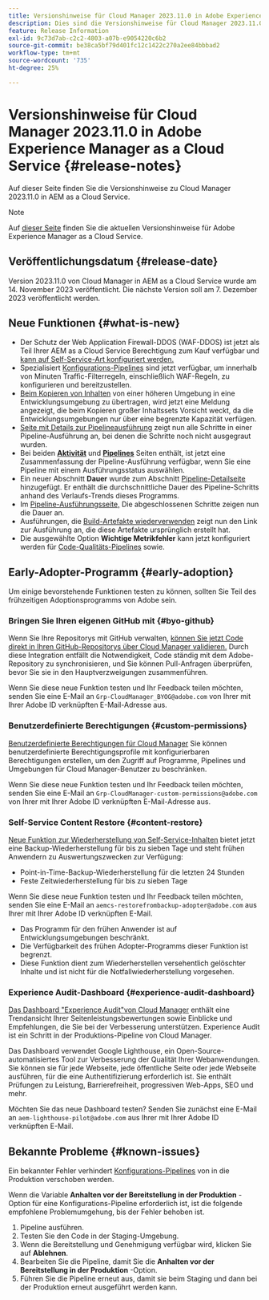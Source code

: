 ```yaml
---
title: Versionshinweise für Cloud Manager 2023.11.0 in Adobe Experience Manager as a Cloud Service
description: Dies sind die Versionshinweise für Cloud Manager 2023.11.0 in AEM as a Cloud Service.
feature: Release Information
exl-id: 9c73d7ab-c2c2-4803-a07b-e9054220c6b2
source-git-commit: be38ca5bf79d401fc12c1422c270a2ee84bbbad2
workflow-type: tm+mt
source-wordcount: '735'
ht-degree: 25%

---
```



# Versionshinweise für Cloud Manager 2023.11.0 in Adobe Experience Manager as a Cloud Service {#release-notes}

Auf dieser Seite finden Sie die Versionshinweise zu Cloud Manager 2023.11.0 in AEM as a Cloud Service.

>[!NOTE]
>
>Auf [dieser Seite](/help/release-notes/release-notes-cloud/release-notes-current.md) finden Sie die aktuellen Versionshinweise für Adobe Experience Manager as a Cloud Service.

## Veröffentlichungsdatum {#release-date}

Version 2023.11.0 von Cloud Manager in AEM as a Cloud Service wurde am 14. November 2023 veröffentlicht. Die nächste Version soll am 7. Dezember 2023 veröffentlicht werden.

## Neue Funktionen {#what-is-new}

* Der Schutz der Web Application Firewall-DDOS (WAF-DDOS) ist jetzt als Teil Ihrer AEM as a Cloud Service Berechtigung zum Kauf verfügbar und [kann auf Self-Service-Art konfiguriert werden.](/help/implementing/cloud-manager/getting-access-to-aem-in-cloud/creating-production-programs.md)
* Spezialisiert [Konfigurations-Pipelines](/help/implementing/cloud-manager/configuring-pipelines/introduction-ci-cd-pipelines.md) sind jetzt verfügbar, um innerhalb von Minuten Traffic-Filterregeln, einschließlich WAF-Regeln, zu konfigurieren und bereitzustellen.
* [Beim Kopieren von Inhalten](/help/implementing/developing/tools/content-copy.md) von einer höheren Umgebung in eine Entwicklungsumgebung zu übertragen, wird jetzt eine Meldung angezeigt, die beim Kopieren großer Inhaltssets Vorsicht weckt, da die Entwicklungsumgebungen nur über eine begrenzte Kapazität verfügen.
* [Seite mit Details zur Pipelineausführung](/help/implementing/cloud-manager/configuring-pipelines/managing-pipelines.md#view-details) zeigt nun alle Schritte in einer Pipeline-Ausführung an, bei denen die Schritte noch nicht ausgegraut wurden.
* Bei beiden **[Aktivität](/help/implementing/cloud-manager/configuring-pipelines/managing-pipelines.md#activity)** und **[Pipelines](/help/implementing/cloud-manager/configuring-pipelines/managing-pipelines.md#pipelines)** Seiten enthält, ist jetzt eine Zusammenfassung der Pipeline-Ausführung verfügbar, wenn Sie eine Pipeline mit einem Ausführungsstatus auswählen.
* Ein neuer Abschnitt **Dauer** wurde zum Abschnitt [Pipeline-Detailseite](/help/implementing/cloud-manager/configuring-pipelines/managing-pipelines.md#view-details) hinzugefügt. Er enthält die durchschnittliche Dauer des Pipeline-Schritts anhand des Verlaufs-Trends dieses Programms.
* Im [Pipeline-Ausführungsseite,](/help/implementing/cloud-manager/configuring-pipelines/managing-pipelines.md#activity-window) Die abgeschlossenen Schritte zeigen nun die Dauer an.
* Ausführungen, die [Build-Artefakte wiederverwenden](/help/implementing/cloud-manager/getting-access-to-aem-in-cloud/setting-up-project.md#build-artifact-reuse) zeigt nun den Link zur Ausführung an, die diese Artefakte ursprünglich erstellt hat.
* Die ausgewählte Option **Wichtige Metrikfehler** kann jetzt konfiguriert werden für [Code-Qualitäts-Pipelines](/help/implementing/cloud-manager/configuring-pipelines/configuring-non-production-pipelines.md) sowie.


## Early-Adopter-Programm {#early-adoption}

Um einige bevorstehende Funktionen testen zu können, sollten Sie Teil des frühzeitigen Adoptionsprogramms von Adobe sein.

### Bringen Sie Ihren eigenen GitHub mit {#byo-github}

Wenn Sie Ihre Repositorys mit GitHub verwalten, [können Sie jetzt Code direkt in Ihren GitHub-Repositorys über Cloud Manager validieren.](/help/implementing/cloud-manager/managing-code/byo-github.md) Durch diese Integration entfällt die Notwendigkeit, Code ständig mit dem Adobe-Repository zu synchronisieren, und Sie können Pull-Anfragen überprüfen, bevor Sie sie in den Hauptverzweigungen zusammenführen.

Wenn Sie diese neue Funktion testen und Ihr Feedback teilen möchten, senden Sie eine E-Mail an `Grp-CloudManager_BYOG@adobe.com` von Ihrer mit Ihrer Adobe ID verknüpften E-Mail-Adresse aus.

### Benutzerdefinierte Berechtigungen {#custom-permissions}

[Benutzerdefinierte Berechtigungen für Cloud Manager](/help/implementing/cloud-manager/custom-permissions.md) Sie können benutzerdefinierte Berechtigungsprofile mit konfigurierbaren Berechtigungen erstellen, um den Zugriff auf Programme, Pipelines und Umgebungen für Cloud Manager-Benutzer zu beschränken.

Wenn Sie diese neue Funktion testen und Ihr Feedback teilen möchten, senden Sie eine E-Mail an `Grp-CloudManager-custom-permissions@adobe.com` von Ihrer mit Ihrer Adobe ID verknüpften E-Mail-Adresse aus.

### Self-Service Content Restore {#content-restore}

[Neue Funktion zur Wiederherstellung von Self-Service-Inhalten](/help/operations/restore.md) bietet jetzt eine Backup-Wiederherstellung für bis zu sieben Tage und steht frühen Anwendern zu Auswertungszwecken zur Verfügung:

* Point-in-Time-Backup-Wiederherstellung für die letzten 24 Stunden
* Feste Zeitwiederherstellung für bis zu sieben Tage

Wenn Sie diese neue Funktion testen und Ihr Feedback teilen möchten, senden Sie eine E-Mail an `aemcs-restorefrombackup-adopter@adobe.com` aus Ihrer mit Ihrer Adobe ID verknüpften E-Mail.

* Das Programm für den frühen Anwender ist auf Entwicklungsumgebungen beschränkt.
* Die Verfügbarkeit des frühen Adopter-Programms dieser Funktion ist begrenzt.
* Diese Funktion dient zum Wiederherstellen versehentlich gelöschter Inhalte und ist nicht für die Notfallwiederherstellung vorgesehen.

### Experience Audit-Dashboard {#experience-audit-dashboard}

[Das Dashboard &quot;Experience Audit&quot;von Cloud Manager](/help/implementing/cloud-manager/experience-audit-dashboard.md) enthält eine Trendansicht Ihrer Seitenleistungsbewertungen sowie Einblicke und Empfehlungen, die Sie bei der Verbesserung unterstützen. Experience Audit ist ein Schritt in der Produktions-Pipeline von Cloud Manager.

Das Dashboard verwendet Google Lighthouse, ein Open-Source-automatisiertes Tool zur Verbesserung der Qualität Ihrer Webanwendungen. Sie können sie für jede Webseite, jede öffentliche Seite oder jede Webseite ausführen, für die eine Authentifizierung erforderlich ist. Sie enthält Prüfungen zu Leistung, Barrierefreiheit, progressiven Web-Apps, SEO und mehr.

Möchten Sie das neue Dashboard testen? Senden Sie zunächst eine E-Mail an `aem-lighthouse-pilot@adobe.com` aus Ihrer mit Ihrer Adobe ID verknüpften E-Mail.

## Bekannte Probleme {#known-issues}

Ein bekannter Fehler verhindert [Konfigurations-Pipelines](/help/implementing/cloud-manager/configuring-pipelines/introduction-ci-cd-pipelines.md##config-deployment-pipeline) von in die Produktion verschoben werden.

Wenn die Variable **Anhalten vor der Bereitstellung in der Produktion** -Option für eine Konfigurations-Pipeline erforderlich ist, ist die folgende empfohlene Problemumgehung, bis der Fehler behoben ist.

1. Pipeline ausführen.
1. Testen Sie den Code in der Staging-Umgebung.
1. Wenn die Bereitstellung und Genehmigung verfügbar wird, klicken Sie auf **Ablehnen**.
1. Bearbeiten Sie die Pipeline, damit Sie die **Anhalten vor der Bereitstellung in der Produktion** -Option.
1. Führen Sie die Pipeline erneut aus, damit sie beim Staging und dann bei der Produktion erneut ausgeführt werden kann.
